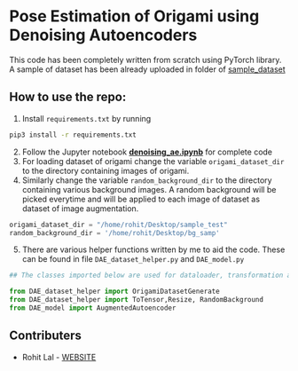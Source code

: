 # Pose Estimation of Origami using Denoising Autoencoders 

This code has been completely written from scratch using PyTorch library.
A sample of dataset has been already uploaded in folder of [sample_dataset](/home/rohit/projects/autoencoder/)

## How to use the repo:

1. Install `requirements.txt` by running

```bash 
pip3 install -r requirements.txt
```

2. Follow the Jupyter notebook **[denoising_ae.ipynb](denoising_ae.ipynb)** for complete code
3. For loading dataset of origami change the variable `origami_dataset_dir` to the directory containing images of origami.
4. Similarly change the variable `random_background_dir` to the directory containing various background images. A random background will be picked everytime and will be applied to each image of dataset as dataset of image augmentation.

```python
origami_dataset_dir = "/home/rohit/Desktop/sample_test"
random_background_dir = '/home/rohit/Desktop/bg_samp'
```

5. There are various helper functions written by me to aid the code. These can be found in file `DAE_dataset_helper.py` and `DAE_model.py`

```python
## The classes imported below are used for dataloader, transformation and model

from DAE_dataset_helper import OrigamiDatasetGenerate
from DAE_dataset_helper import ToTensor,Resize, RandomBackground
from DAE_model import AugmentedAutoencoder
```

## Contributers

- Rohit Lal - [WEBSITE](http://take2rohit.github.io/)